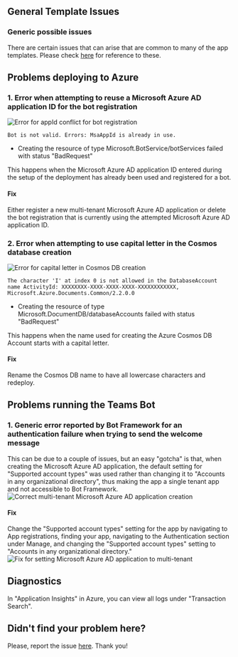 ## General Template Issues

### Generic possible issues
There are certain issues that can arise that are common to many of the app templates. Please check [here](https://github.com/OfficeDev/microsoft-teams-stickers-app/wiki/Troubleshooting) for reference to these.

## Problems deploying to Azure

### 1. Error when attempting to reuse a Microsoft Azure AD application ID for the bot registration
![Error for appId conflict for bot registration](images/troubleshooting_appId_conflict_bot.png)
```
Bot is not valid. Errors: MsaAppId is already in use.
```
* Creating the resource of type Microsoft.BotService/botServices failed with status "BadRequest"

This happens when the Microsoft Azure AD application ID entered during the setup of the deployment has already been used and registered for a bot.

#### Fix
Either register a new multi-tenant Microsoft Azure AD application or delete the bot registration that is currently using the attempted Microsoft Azure AD application ID.

### 2. Error when attempting to use capital letter in the Cosmos database creation
![Error for capital letter in Cosmos DB creation](images/troubleshooting_capital_letter_cosmos_db.png)
```
The character 'I' at index 0 is not allowed in the DatabaseAccount name ActivityId: XXXXXXXX-XXXX-XXXX-XXXX-XXXXXXXXXXXX, Microsoft.Azure.Documents.Common/2.2.0.0
```
* Creating the resource of type Microsoft.DocumentDB/databaseAccounts failed with status "BadRequest"

This happens when the name used for creating the Azure Cosmos DB Account starts with a capital letter.

#### Fix
Rename the Cosmos DB name to have all lowercase characters and redeploy.

## Problems running the Teams Bot

### 1. Generic error reported by Bot Framework for an authentication failure when trying to send the welcome message
This can be due to a couple of issues, but an easy "gotcha" is that, when creating the Microsoft Azure AD application, the default setting for "Supported account types" was used rather than changing it to "Accounts in any organizational directory", thus making the app a single tenant app and not accessible to Bot Framework.
![Correct multi-tenant Microsoft Azure AD application creation](images/multitenant_app_creation.png)

#### Fix
Change the "Supported account types" setting for the app by navigating to App registrations, finding your app, navigating to the Authentication section under Manage, and changing the "Supported account types" setting to "Accounts in any organizational directory."
![Fix for setting Microsoft Azure AD application to multi-tenant](images/troubleshooting_multitenant_app_fix.png)


## Diagnostics
In "Application Insights" in Azure, you can view all logs under "Transaction Search".

## Didn't find your problem here?

Please, report the issue [here](https://github.com/OfficeDev/microsoft-teams-icebreaker-app/issues/new). Thank you!

